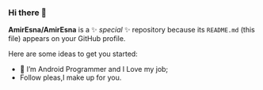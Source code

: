 ### Hi there 👋

**AmirEsna/AmirEsna** is a ✨ _special_ ✨ repository because its `README.md` (this file) appears on your GitHub profile.

Here are some ideas to get you started:

- 🔭 I’m Android Programmer and I Love my job;
- Follow pleas,I make up for you.
